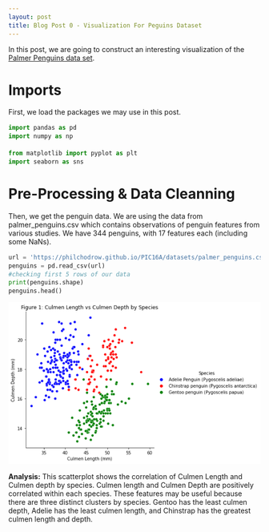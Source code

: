 ```yaml
---
layout: post
title: Blog Post 0 - Visualization For Peguins Dataset
---
```


In this post, we are going to construct an interesting visualization of the [Palmer Penguins data set](https://raw.githubusercontent.com/PhilChodrow/PIC16B/master/datasets/palmer_penguins.csv).

# Imports
First, we load the packages we may use in this post.

```python
import pandas as pd
import numpy as np

from matplotlib import pyplot as plt
import seaborn as sns
```

# Pre-Processing & Data Cleanning
Then, we get the penguin data. We are using the data from palmer_penguins.csv which contains observations of penguin features from various studies. We have 344 penguins, with 17 features each (including some NaNs).

```python
url = 'https://philchodrow.github.io/PIC16A/datasets/palmer_penguins.csv'
penguins = pd.read_csv(url)
#checking first 5 rows of our data  
print(penguins.shape)     
penguins.head()
```




![](https://raw.githubusercontent.com/jeff1hwang/jeff1hwang.github.io/master/images/visualization1.png)




**Analysis:** This scatterplot shows the correlation of Culmen Length and Culmen depth by species. Culmen length and Culmen Depth are positively correlated within each species. These features may be useful because there are three distinct clusters by species. Gentoo has the least culmen depth, Adelie has the least culmen length, and Chinstrap has the greatest culmen length and depth.
